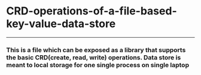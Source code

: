 # CRD-operations-of-a-file-based-key-value-data-store

---
### This is a file which can be exposed as a library that supports the basic CRD(create, read, write) operations. Data store is meant to local storage for one single process on single laptop
